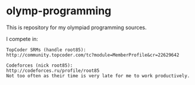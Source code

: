 olymp-programming
=================

This is repository for my olympiad programming sources.

I compete in:
~~~~~~~~~~~~~~
TopCoder SRMs (handle root85):
http://community.topcoder.com/tc?module=MemberProfile&cr=22629642

Codeforces (nick root85):
http://codeforces.ru/profile/root85
Not too often as their time is very late for me to work productively.